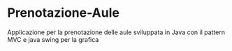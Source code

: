 # Prenotazione-Aule
Applicazione per la prenotazione delle aule sviluppata in Java con il pattern MVC e java swing per la grafica
